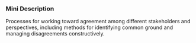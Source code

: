 ### Mini Description

Processes for working toward agreement among different stakeholders and perspectives, including methods for identifying common ground and managing disagreements constructively.
